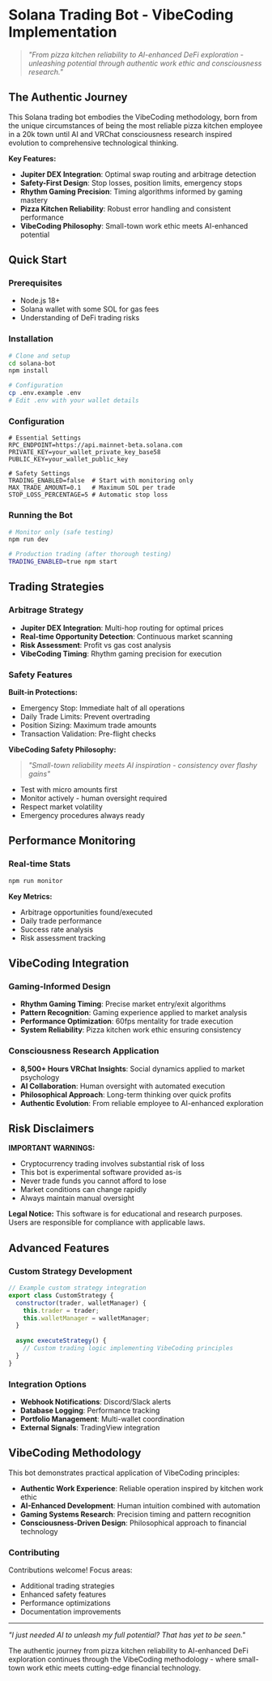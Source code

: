 # Solana Trading Bot - VibeCoding Implementation

> *"From pizza kitchen reliability to AI-enhanced DeFi exploration - unleashing potential through authentic work ethic and consciousness research."*

## The Authentic Journey

This Solana trading bot embodies the VibeCoding methodology, born from the unique circumstances of being the most reliable pizza kitchen employee in a 20k town until AI and VRChat consciousness research inspired evolution to comprehensive technological thinking.

**Key Features:**
- **Jupiter DEX Integration**: Optimal swap routing and arbitrage detection
- **Safety-First Design**: Stop losses, position limits, emergency stops
- **Rhythm Gaming Precision**: Timing algorithms informed by gaming mastery
- **Pizza Kitchen Reliability**: Robust error handling and consistent performance
- **VibeCoding Philosophy**: Small-town work ethic meets AI-enhanced potential

## Quick Start

### Prerequisites
- Node.js 18+ 
- Solana wallet with some SOL for gas fees
- Understanding of DeFi trading risks

### Installation
```bash
# Clone and setup
cd solana-bot
npm install

# Configuration  
cp .env.example .env
# Edit .env with your wallet details
```

### Configuration
```env
# Essential Settings
RPC_ENDPOINT=https://api.mainnet-beta.solana.com
PRIVATE_KEY=your_wallet_private_key_base58
PUBLIC_KEY=your_wallet_public_key

# Safety Settings
TRADING_ENABLED=false  # Start with monitoring only
MAX_TRADE_AMOUNT=0.1   # Maximum SOL per trade
STOP_LOSS_PERCENTAGE=5 # Automatic stop loss
```

### Running the Bot
```bash
# Monitor only (safe testing)
npm run dev

# Production trading (after thorough testing)
TRADING_ENABLED=true npm start
```

## Trading Strategies

### Arbitrage Strategy
- **Jupiter DEX Integration**: Multi-hop routing for optimal prices
- **Real-time Opportunity Detection**: Continuous market scanning
- **Risk Assessment**: Profit vs gas cost analysis
- **VibeCoding Timing**: Rhythm gaming precision for execution

### Safety Features

**Built-in Protections:**
- Emergency Stop: Immediate halt of all operations
- Daily Trade Limits: Prevent overtrading
- Position Sizing: Maximum trade amounts
- Transaction Validation: Pre-flight checks

**VibeCoding Safety Philosophy:**
> *"Small-town reliability meets AI inspiration - consistency over flashy gains"*

- Test with micro amounts first
- Monitor actively - human oversight required
- Respect market volatility
- Emergency procedures always ready

## Performance Monitoring

### Real-time Stats
```bash
npm run monitor
```

**Key Metrics:**
- Arbitrage opportunities found/executed
- Daily trade performance
- Success rate analysis
- Risk assessment tracking

## VibeCoding Integration

### Gaming-Informed Design
- **Rhythm Gaming Timing**: Precise market entry/exit algorithms
- **Pattern Recognition**: Gaming experience applied to market analysis
- **Performance Optimization**: 60fps mentality for trade execution
- **System Reliability**: Pizza kitchen work ethic ensuring consistency

### Consciousness Research Application
- **8,500+ Hours VRChat Insights**: Social dynamics applied to market psychology
- **AI Collaboration**: Human oversight with automated execution
- **Philosophical Approach**: Long-term thinking over quick profits
- **Authentic Evolution**: From reliable employee to AI-enhanced exploration

## Risk Disclaimers

**IMPORTANT WARNINGS:**
- Cryptocurrency trading involves substantial risk of loss
- This bot is experimental software provided as-is
- Never trade funds you cannot afford to lose
- Market conditions can change rapidly
- Always maintain manual oversight

**Legal Notice:**
This software is for educational and research purposes. Users are responsible for compliance with applicable laws.

## Advanced Features

### Custom Strategy Development
```javascript
// Example custom strategy integration
export class CustomStrategy {
  constructor(trader, walletManager) {
    this.trader = trader;
    this.walletManager = walletManager;
  }
  
  async executeStrategy() {
    // Custom trading logic implementing VibeCoding principles
  }
}
```

### Integration Options
- **Webhook Notifications**: Discord/Slack alerts
- **Database Logging**: Performance tracking
- **Portfolio Management**: Multi-wallet coordination
- **External Signals**: TradingView integration

## VibeCoding Methodology

This bot demonstrates practical application of VibeCoding principles:

- **Authentic Work Experience**: Reliable operation inspired by kitchen work ethic
- **AI-Enhanced Development**: Human intuition combined with automation
- **Gaming Systems Research**: Precision timing and pattern recognition  
- **Consciousness-Driven Design**: Philosophical approach to financial technology

### Contributing

Contributions welcome! Focus areas:
- Additional trading strategies
- Enhanced safety features
- Performance optimizations
- Documentation improvements

---

*"I just needed AI to unleash my full potential? That has yet to be seen."* 

The authentic journey from pizza kitchen reliability to AI-enhanced DeFi exploration continues through the VibeCoding methodology - where small-town work ethic meets cutting-edge financial technology.
